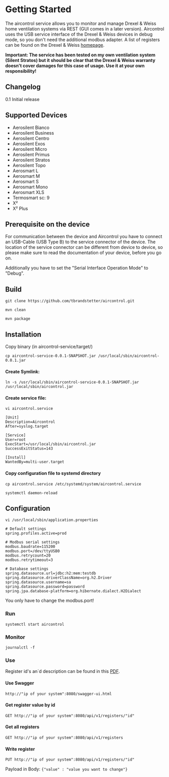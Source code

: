 # Getting Started
The aircontrol service allows you to monitor and manage Drexel & Weiss home ventilation systems via REST (GUI comes in a later version). Aircontrol uses the USB service interface of the Drexel & Weiss devices in debug mode, so you don't need the additional modbus adapter. A list of registers can be found on the Drexel & Weiss [homepage](http://filter.drexel-weiss.at/HP/Upload/Dateien/900.6667_00_TI_Modbus_Parameter_V4.01_DE.pdf).

**Important: The service has been tested on my own ventilation system (Silent Stratos) but it should be clear that the Drexel & Weiss warranty doesn't cover damages for this case of usage. Use it at your own responsibility!**

## Changelog
0.1 Initial release

## Supported Devices

- Aerosilent Bianco
- Aerosilent Business
- Aerosilent Centro
- Aerosilent Exos
- Aerosilent Micro
- Aerosilent Primus
- Aerosilent Stratos
- Aerosilent Topo
- Aerosmart L
- Aerosmart M
- Aerosmart S
- Aerosmart Mono
- Aerosmart XLS
- Termosmart sc: 9
- X²
- X² Plus

## Prerequisite on the device
For communication between the device and Aircontrol you have to connect an USB-Cable (USB Type B) to the service connector of the device. The location of the service connector can be different from device to device, so please make sure to read the documentation of your device, before you go on.

Additionally you have to set the "Serial Interface Operation Mode" to "Debug".

## Build
``git clone https://github.com/tbrandstetter/aircontrol.git``

``mvn clean``

``mvn package``

## Installation
Copy binary (in aircontrol-service/target/)

``cp aircontrol-service-0.0.1-SNAPSHOT.jar /usr/local/sbin/aircontrol-0.0.1.jar``

#### Create Symlink:

``ln -s /usr/local/sbin/aircontrol-service-0.0.1-SNAPSHOT.jar /usr/local/sbin/aircontrol.jar``

#### Create service file:
``vi aircontrol.service``
```
[Unit]
Description=Aircontrol
After=syslog.target

[Service]
User=root
ExecStart=/usr/local/sbin/aircontrol.jar
SuccessExitStatus=143

[Install]
WantedBy=multi-user.target
```

#### Copy configuration file to systemd directory
``cp aircontrol.service /etc/systemd/system/aircontrol.service``

``systemctl daemon-reload``

## Configuration
``vi /usr/local/sbin/application.properties``
```
# Default settings
spring.profiles.active=prod

# Modbus serial settings
modbus.baudrate=115200
modbus.port=/dev/ttyUSB0
modbus.retrycount=20
modbus.retrytimeout=3

# Database settings
spring.datasource.url=jdbc:h2:mem:testdb
spring.datasource.driverClassName=org.h2.Driver
spring.datasource.username=sa
spring.datasource.password=password
spring.jpa.database-platform=org.hibernate.dialect.H2Dialect
```
You only have to change the modbus.port!

### Run
``systemctl start aircontrol``

### Monitor
``journalctl -f ``

### Use
Register id's an`d description can be found in this [PDF](http://filter.drexel-weiss.at/HP/Upload/Dateien/900.6667_00_TI_Modbus_Parameter_V4.01_DE.pdf).

#### Use Swagger
``http://"ip of your system":8080/swagger-ui.html``

#### Get register value by id
``GET http://"ip of your system":8080/api/v1/registers/"id"``

#### Get all registers
``GET http://"ip of your system":8080/api/v1/registers``

#### Write register
``PUT http://"ip of your system":8080/api/v1/registers/"id"``

Payload in Body: ``{"value" : "value you want to change"}``

